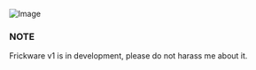 ![Image](https://i.imgur.com/RsIjmhT.png)
### NOTE
Frickware v1 is in development, please do not harass me about it.
